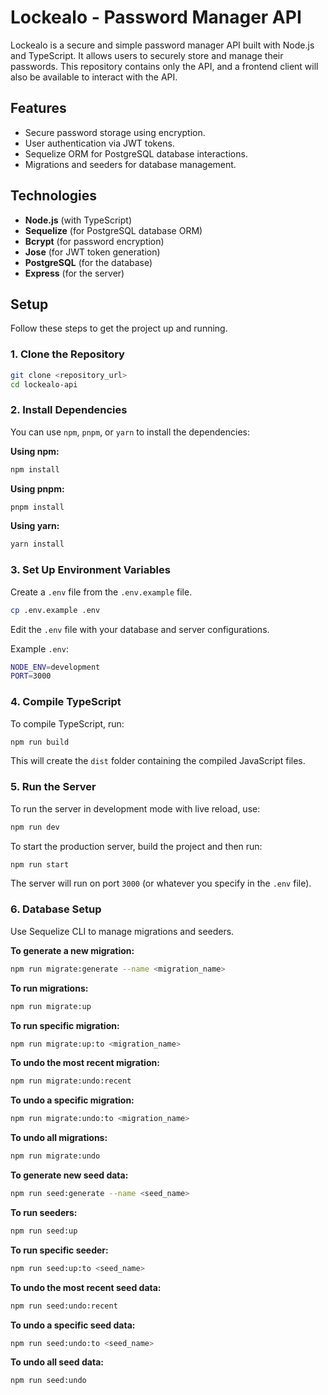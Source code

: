 # Lockealo - Password Manager API

Lockealo is a secure and simple password manager API built with Node.js and TypeScript. It allows users to securely store and manage their passwords. This repository contains only the API, and a frontend client will also be available to interact with the API.

## Features

- Secure password storage using encryption.
- User authentication via JWT tokens.
- Sequelize ORM for PostgreSQL database interactions.
- Migrations and seeders for database management.

## Technologies

- **Node.js** (with TypeScript)
- **Sequelize** (for PostgreSQL database ORM)
- **Bcrypt** (for password encryption)
- **Jose** (for JWT token generation)
- **PostgreSQL** (for the database)
- **Express** (for the server)

## Setup

Follow these steps to get the project up and running.

### 1. Clone the Repository

```bash
git clone <repository_url>
cd lockealo-api
```

### 2. Install Dependencies

You can use `npm`, `pnpm`, or `yarn` to install the dependencies:

**Using npm:**

```bash
npm install
```

**Using pnpm:**

```bash
pnpm install
```

**Using yarn:**

```bash
yarn install
```

### 3. Set Up Environment Variables

Create a `.env` file from the `.env.example` file.

```bash
cp .env.example .env
```

Edit the `.env` file with your database and server configurations.

Example `.env`:

```bash
NODE_ENV=development
PORT=3000
```

### 4. Compile TypeScript

To compile TypeScript, run:

```bash
npm run build
```

This will create the `dist` folder containing the compiled JavaScript files.

### 5. Run the Server

To run the server in development mode with live reload, use:

```bash
npm run dev
```

To start the production server, build the project and then run:

```bash
npm run start
```

The server will run on port `3000` (or whatever you specify in the `.env` file).

### 6. Database Setup

Use Sequelize CLI to manage migrations and seeders.

**To generate a new migration:**

```bash
npm run migrate:generate --name <migration_name>
```

**To run migrations:**

```bash
npm run migrate:up
```

**To run specific migration:**

```bash
npm run migrate:up:to <migration_name>
```

**To undo the most recent migration:**

```bash
npm run migrate:undo:recent
```

**To undo a specific migration:**

```bash
npm run migrate:undo:to <migration_name>
```

**To undo all migrations:**

```bash
npm run migrate:undo
```

**To generate new seed data:**

```bash
npm run seed:generate --name <seed_name>
```

**To run seeders:**

```bash
npm run seed:up
```

**To run specific seeder:**

```bash
npm run seed:up:to <seed_name>
```

**To undo the most recent seed data:**

```bash
npm run seed:undo:recent
```

**To undo a specific seed data:**

```bash
npm run seed:undo:to <seed_name>
```

**To undo all seed data:**

```bash
npm run seed:undo
```
